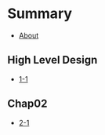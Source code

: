 # Summary

* [About](./README.md)

## High Level Design

* [1-1](./chap01/1-1.md)

## Chap02

* [2-1](./chap02/2-1.md)



